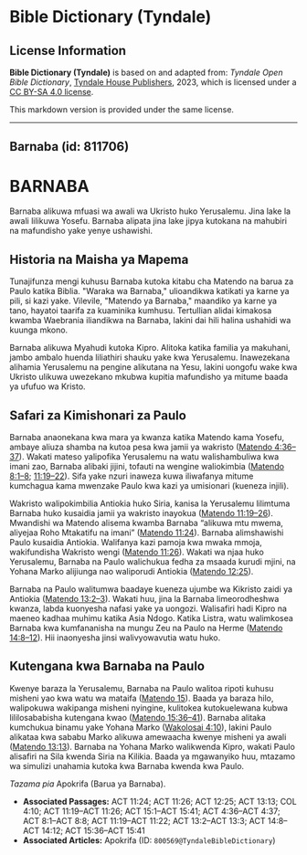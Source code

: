# Bible Dictionary (Tyndale)

## License Information

**Bible Dictionary (Tyndale)** is based on and adapted from: _Tyndale Open Bible Dictionary_, [Tyndale House Publishers](https://tyndaleopenresources.com/), 2023, which is licensed under a [CC BY-SA 4.0 license](https://creativecommons.org/licenses/by-sa/4.0/legalcode.en).

This markdown version is provided under the same license.



--------------------------------

## Barnaba (id: 811706)

BARNABA
=======

Barnaba alikuwa mfuasi wa awali wa Ukristo huko Yerusalemu. Jina lake la awali lilikuwa Yosefu. Barnaba alipata jina lake jipya kutokana na mahubiri na mafundisho yake yenye ushawishi.

Historia na Maisha ya Mapema
----------------------------

Tunajifunza mengi kuhusu Barnaba kutoka kitabu cha Matendo na barua za Paulo katika Biblia. "Waraka wa Barnaba," ulioandikwa katikati ya karne ya pili, si kazi yake. Vilevile, "Matendo ya Barnaba," maandiko ya karne ya tano, hayatoi taarifa za kuaminika kumhusu. Tertullian alidai kimakosa kwamba Waebrania iliandikwa na Barnaba, lakini dai hili halina ushahidi wa kuunga mkono.

Barnaba alikuwa Myahudi kutoka Kipro. Alitoka katika familia ya makuhani, jambo ambalo huenda liliathiri shauku yake kwa Yerusalemu. Inawezekana alihamia Yerusalemu na pengine alikutana na Yesu, lakini uongofu wake kwa Ukristo ulikuwa uwezekano mkubwa kupitia mafundisho ya mitume baada ya ufufuo wa Kristo.

Safari za Kimishonari za Paulo
------------------------------

Barnaba anaonekana kwa mara ya kwanza katika Matendo kama Yosefu, ambaye aliuza shamba na kutoa pesa kwa jamii ya wakristo ([Matendo 4:36–37](https://ref.ly/Acts4:36-Acts4:37)). Wakati mateso yalipofika Yerusalemu na watu walishambuliwa kwa imani zao, Barnaba alibaki jijini, tofauti na wengine waliokimbia ([Matendo 8:1–8](https://ref.ly/Acts8:1-Acts8:8); [11:19–22](https://ref.ly/Acts11:19-Acts11:22)). Sifa yake nzuri inaweza kuwa iliwafanya mitume kumchagua kama mwenzake Paulo kwa kazi ya umisionari (kueneza injili).

Wakristo walipokimbilia Antiokia huko Siria, kanisa la Yerusalemu lilimtuma Barnaba huko kusaidia jamii ya wakristo inayokua ([Matendo 11:19–26](https://ref.ly/Acts11:19-Acts11:26)). Mwandishi wa Matendo alisema kwamba Barnaba “alikuwa mtu mwema, aliyejaa Roho Mtakatifu na imani” ([Matendo 11:24](https://ref.ly/Acts11:24)). Barnaba alimshawishi Paulo kusaidia Antiokia. Walifanya kazi pamoja kwa mwaka mmoja, wakifundisha Wakristo wengi ([Matendo 11:26](https://ref.ly/Acts11:26)). Wakati wa njaa huko Yerusalemu, Barnaba na Paulo walichukua fedha za msaada kurudi mjini, na Yohana Marko alijiunga nao waliporudi Antiokia ([Matendo 12:25](https://ref.ly/Acts12:25)).

Barnaba na Paulo walitumwa baadaye kueneza ujumbe wa Kikristo zaidi ya Antiokia ([Matendo 13:2–3](https://ref.ly/Acts13:2-Acts13:3)). Wakati huu, jina la Barnaba limeorodheshwa kwanza, labda kuonyesha nafasi yake ya uongozi. Walisafiri hadi Kipro na maeneo kadhaa muhimu katika Asia Ndogo. Katika Listra, watu walimkosea Barnaba kwa kumfananisha na mungu Zeu na Paulo na Herme ([Matendo 14:8–12](https://ref.ly/Acts14:8-Acts14:12)). Hii inaonyesha jinsi walivyowavutia watu huko.

Kutengana kwa Barnaba na Paulo
------------------------------

Kwenye baraza la Yerusalemu, Barnaba na Paulo walitoa ripoti kuhusu misheni yao kwa watu wa mataifa ([Matendo 15](https://ref.ly/Acts15:1-Acts15:41)). Baada ya baraza hilo, walipokuwa wakipanga misheni nyingine, kulitokea kutokuelewana kubwa lililosababisha kutengana kwao ([Matendo 15:36–41](https://ref.ly/Acts15:36-Acts15:41)). Barnaba alitaka kumchukua binamu yake Yohana Marko ([Wakolosai 4:10](https://ref.ly/Col4:10)), lakini Paulo alikataa kwa sababu Marko alikuwa amewaacha kwenye misheni ya awali ([Matendo 13:13](https://ref.ly/Acts13:13)). Barnaba na Yohana Marko walikwenda Kipro, wakati Paulo alisafiri na Sila kwenda Siria na Kilikia. Baada ya mgawanyiko huu, mtazamo wa simulizi unahamia kutoka kwa Barnaba kwenda kwa Paulo.

*Tazama pia* Apokrifa (Barua ya Barnaba).

* **Associated Passages:** ACT 11:24; ACT 11:26; ACT 12:25; ACT 13:13; COL 4:10; ACT 11:19–ACT 11:26; ACT 15:1–ACT 15:41; ACT 4:36–ACT 4:37; ACT 8:1–ACT 8:8; ACT 11:19–ACT 11:22; ACT 13:2–ACT 13:3; ACT 14:8–ACT 14:12; ACT 15:36–ACT 15:41
* **Associated Articles:** Apokrifa (ID: `800569@TyndaleBibleDictionary`)

